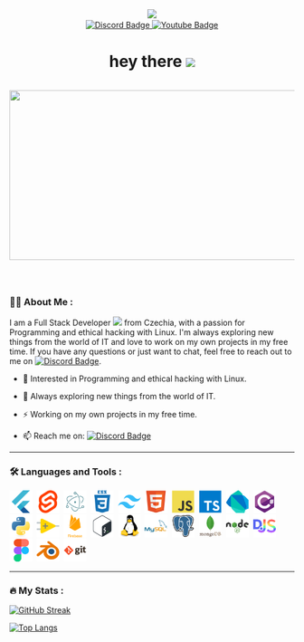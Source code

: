 <div id="header" align="center">
  <img src="https://media2.giphy.com/media/cIn5fTcjnKhStIeAef/200.webp?cid=ecf05e47d2gqdvq1ztj1uxgfj501lu0jyci31toif5p30uua&rid=200.webp&ct=s" width="150"/>
</div>

<div id="badges" align="center">
  <a href="https://discordapp.com/users/869579499266793512">
    <img src="https://img.shields.io/badge/Discord-blue?logo=discord&logoColor=white&style=for-the-badge" alt="Discord Badge"/>
  </a>
  <a href="https://www.reddit.com/user/LinuxSudoers">
    <img src="https://img.shields.io/badge/Reddit-red?style=for-the-badge&logo=reddit&logoColor=white" alt="Youtube Badge"/>
  </a>
</div>

<h1 align="center">
  <strong>hey there</strong>
  <img src="https://media.giphy.com/media/hvRJCLFzcasrR4ia7z/giphy.gif" width="30px"/>
  <br/>
  <br/>
  <div align="center">
    <img src="https://media.giphy.com/media/dWesBcTLavkZuG35MI/giphy.gif" width="600" height="300"/>
  </div>
  <br/>

### :man_technologist: About Me :
I am a Full Stack Developer <img src="https://media1.giphy.com/media/QssGEmpkyEOhBCb7e1/giphy.gif?cid=ecf05e47rxrashoowofo0t5bhlwzupmga47pn6vkgztqslz3&rid=giphy.gif&ct=s" width="20"> from Czechia, with a passion for Programming and ethical hacking with Linux. I'm always exploring new things from the world of IT and love to work on my own projects in my free time. If you have any questions or just want to chat, feel free to reach out to me on [![Discord Badge](https://img.shields.io/badge/Discord-blue?style=flat&logo=discord&logoColor=white)](https://discordapp.com/users/869579499266793512).

- :telescope: Interested in Programming and ethical hacking with Linux.

- :seedling: Always exploring new things from the world of IT.

- :zap: Working on my own projects in my free time.

- :mailbox: Reach me on: [![Discord Badge](https://img.shields.io/badge/Discord-blue?style=flat&logo=discord&logoColor=white)](https://discordapp.com/users/869579499266793512)

---

### :hammer_and_wrench: Languages and Tools :
<div>
  <img src="https://github.com/devicons/devicon/blob/master/icons/flutter/flutter-original.svg" title="Flutter" alt="Flutter" width="40" height="40"/>&nbsp;
  <img src="https://github.com/devicons/devicon/blob/master/icons/svelte/svelte-original.svg" title="Svelte" alt="Svelte" width="40" height="40"/>&nbsp;
  <img src="https://github.com/devicons/devicon/blob/master/icons/electron/electron-original.svg" title="Electron" alt="Electron" width="40" height="40"/>&nbsp;
  <img src="https://github.com/devicons/devicon/blob/master/icons/css3/css3-plain-wordmark.svg" title="CSS3" alt="CSS" width="40" height="40"/>&nbsp;
   <img src="https://github.com/devicons/devicon/blob/master/icons/tailwindcss/tailwindcss-original.svg" title="TailWindCSS" alt="TailWindCSS" width="40" height="40"/>&nbsp;
  <img src="https://github.com/devicons/devicon/blob/master/icons/html5/html5-original.svg" title="HTML5" alt="HTML" width="40" height="40"/>&nbsp;
  <img src="https://github.com/devicons/devicon/blob/master/icons/javascript/javascript-original.svg" title="JavaScript" alt="JavaScript" width="40" height="40"/>&nbsp;
  <img src="https://github.com/devicons/devicon/blob/master/icons/typescript/typescript-original.svg" title="TypeScript" alt="TypeScript" width="40" height="40"/>&nbsp;
  <img src="https://github.com/devicons/devicon/blob/master/icons/dart/dart-original.svg" title="Dart" alt="Dart" width="40" height="40"/>&nbsp;
  <img src="https://github.com/devicons/devicon/blob/master/icons/csharp/csharp-original.svg" title="C#" alt="C#" width="40" height="40"/>&nbsp;
  <img src="https://github.com/devicons/devicon/blob/master/icons/python/python-original.svg" title="Python" alt="Python" width="40" height="40"/>&nbsp;
  <img src="https://github.com/devicons/devicon/blob/master/icons/labview/labview-original.svg" title="LabView" alt="LabView" width="40" height="40"/>&nbsp;
  <img src="https://github.com/devicons/devicon/blob/master/icons/firebase/firebase-plain-wordmark.svg" title="Firebase" alt="Firebase" width="40" height="40"/>&nbsp;
  <img src="https://github.com/devicons/devicon/blob/master/icons/bash/bash-original.svg" title="Bash" alt="Bash" width="40" height="40"/>&nbsp;
  <img src="https://github.com/devicons/devicon/blob/master/icons/linux/linux-original.svg" title="Linux" alt="Linux" width="40" height="40"/>&nbsp;
  <img src="https://github.com/devicons/devicon/blob/master/icons/mysql/mysql-original-wordmark.svg" title="MySQL"  alt="MySQL" width="40" height="40"/>&nbsp;
  <img src="https://github.com/devicons/devicon/blob/master/icons/postgresql/postgresql-original.svg" title="PostgreSQL"  alt="PostgreSQL" width="40" height="40"/>&nbsp;
  <img src="https://github.com/devicons/devicon/blob/master/icons/mongodb/mongodb-original-wordmark.svg" title="mongoDB"  alt="mongoDB" width="40" height="40"/>&nbsp;
  <img src="https://github.com/devicons/devicon/blob/master/icons/nodejs/nodejs-original-wordmark.svg" title="NodeJS" alt="NodeJS" width="40" height="40"/>&nbsp;
  <img src="https://github.com/devicons/devicon/blob/master/icons/discordjs/discordjs-original.svg" title="DiscordJS" alt="DiscordJS" width="40" height="40"/>&nbsp;
  <img src="https://github.com/devicons/devicon/blob/master/icons/figma/figma-original.svg" title="Figma" alt="Figma" width="40" height="40"/>&nbsp;
  <img src="https://github.com/devicons/devicon/blob/master/icons/blender/blender-original.svg" title="Blender" alt="Blender" width="40" height="40"/>&nbsp;
  <img src="https://github.com/devicons/devicon/blob/master/icons/git/git-original-wordmark.svg" title="Git" alt="Git" width="40" height="40"/>
</div>

---

### :fire: My Stats :
[![GitHub Streak](http://github-readme-streak-stats.herokuapp.com?user=Aurelicos&theme=dark&background=000000)](http://github-readme-streak-stats.herokuapp.com?user=Aurelicos&theme=dark&background=000000)

[![Top Langs](https://github-readme-stats-five-vert-41.vercel.app/api/top-langs?username=Aurelicos&theme=dark&hide=css,c%2B%2B,html,c%23)](https://github-readme-stats-five-vert-41.vercel.app/api/top-langs?username=Aurelicos&theme=dark&hide=css,c%2B%2B,html,c%23)
</h1>
